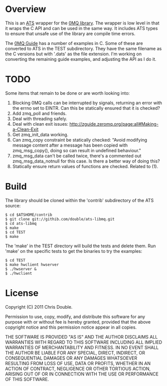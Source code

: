Overview
========

This is an [ATS](http://zguide.zeromq.org/page:all) wrapper for the
[0MQ library](http://zeromq.org). The wrapper is low level
in that it wraps the C API and can be used in the same way. It includes
ATS types to ensure that unsafe use of the library are compile time errors.

The [0MQ Guide](http://zguide.zeromq.org/page:all) has a number of
examples in C. Some of these are converted
to ATS in the TEST subdirectory. They have the same filename as the C 
versions but with '.dats' as the file extension. I'm working on converting
the remaining guide examples, and adjusting the API as I do it.

TODO
====

Some items that remain to be done or are worth looking into:

1. Blocking 0MQ calls can be interrupted by signals, returning an
   error with the errno set to EINTR. Can this be statically ensured
   that it is checked?
2. Add zmq_poll and friends.
3. Deal with threading safely.
4. Deal with clean exit issues: http://zguide.zeromq.org/page:all#Making-a-Clean-Exit
5. Get zmq_init_data working.
6. Can zmq_copy constraint be statically checked:
   "Avoid modifying message content after a message has been copied with
    zmq_msg_copy(), doing so can result in undefined behaviour."
7. zmq_msg_data can't be called twice, there's a commented out zmq_msg_data_notnull
   for this case. Is there a better way of doing this?
8. Statically ensure return values of functions are checked. Related to (1).

Build
=====

The library should be cloned within the 'contrib' subdirectory of the ATS source:

    $ cd $ATSHOME/contrib
    $ git clone git://githib.com/double/ats-libmq.git
    $ cd ats-libmq
    $ make
    $ cd TEST
    $ make

The 'make' in the TEST directory will build the tests and delete them. Run 'make' 
on the specific tests to get the binaries to try the examples:

    $ cd TEST
    $ make hwclient hwserver
    $ ./hwserver & 
    $ ./hwclient

License
=======

Copyright (C) 2011 Chris Double.

Permission to use, copy, modify, and distribute this software for any
purpose with or without fee is hereby granted, provided that the above
copyright notice and this permission notice appear in all copies.

THE SOFTWARE IS PROVIDED "AS IS" AND THE AUTHOR DISCLAIMS ALL WARRANTIES
WITH REGARD TO THIS SOFTWARE INCLUDING ALL IMPLIED WARRANTIES OF
MERCHANTABILITY AND FITNESS. IN NO EVENT SHALL THE AUTHOR BE LIABLE FOR
ANY SPECIAL, DIRECT, INDIRECT, OR CONSEQUENTIAL DAMAGES OR ANY DAMAGES
WHATSOEVER RESULTING FROM LOSS OF USE, DATA OR PROFITS, WHETHER IN AN
ACTION OF CONTRACT, NEGLIGENCE OR OTHER TORTIOUS ACTION, ARISING OUT OF
OR IN CONNECTION WITH THE USE OR PERFORMANCE OF THIS SOFTWARE.
